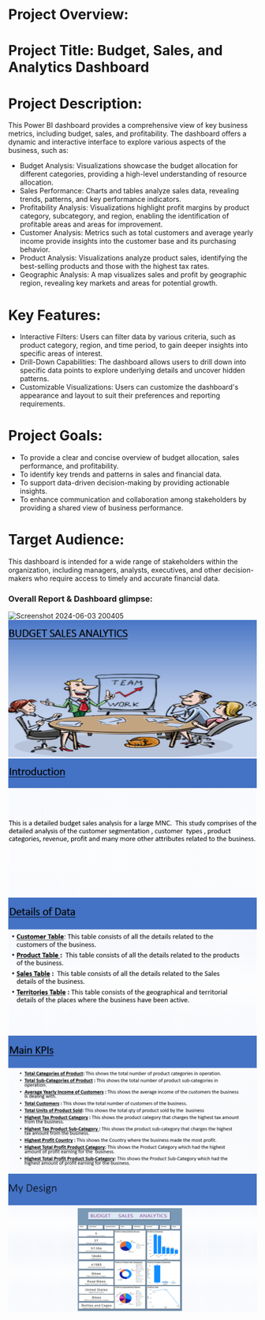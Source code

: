 # Project Overview:

# Project Title: Budget, Sales, and Analytics Dashboard
# Project Description:
This Power BI dashboard provides a comprehensive view of key business metrics, including budget, sales, and profitability. The dashboard offers a dynamic and interactive interface to explore various aspects of the business, such as:
 * Budget Analysis: Visualizations showcase the budget allocation for different categories, providing a high-level understanding of resource allocation.
 * Sales Performance: Charts and tables analyze sales data, revealing trends, patterns, and key performance indicators.
 * Profitability Analysis: Visualizations highlight profit margins by product category, subcategory, and region, enabling the identification of profitable areas and areas for improvement.
 * Customer Analysis: Metrics such as total customers and average yearly income provide insights into the customer base and its purchasing behavior.
 * Product Analysis: Visualizations analyze product sales, identifying the best-selling products and those with the highest tax rates.
 * Geographic Analysis: A map visualizes sales and profit by geographic region, revealing key markets and areas for potential growth.
# Key Features:
 * Interactive Filters: Users can filter data by various criteria, such as product category, region, and time period, to gain deeper insights into specific areas of interest.
 * Drill-Down Capabilities: The dashboard allows users to drill down into specific data points to explore underlying details and uncover hidden patterns.
 * Customizable Visualizations: Users can customize the dashboard's appearance and layout to suit their preferences and reporting requirements.
# Project Goals:
 * To provide a clear and concise overview of budget allocation, sales performance, and profitability.
 * To identify key trends and patterns in sales and financial data.
 * To support data-driven decision-making by providing actionable insights.
 * To enhance communication and collaboration among stakeholders by providing a shared view of business performance.
# Target Audience:
This dashboard is intended for a wide range of stakeholders within the organization, including managers, analysts, executives, and other decision-makers who require access to timely and accurate financial data.

### Overall Report & Dashboard glimpse:
![Screenshot 2024-06-03 200405](https://github.com/Ashinsarkarlahiri/Budget-sales-analytics-project/assets/153322941/d59355e7-edda-4c16-b80e-33c54b3b8a81)
![Screenshot 2024-06-03 200405](https://github.com/Ashinsarkarlahiri/Budget-sales-analytics-project/blob/main/Screenshot%202024-12-24%20184206.png)
![Screenshot 2024-06-03 200405](https://github.com/Ashinsarkarlahiri/Budget-sales-analytics-project/blob/main/Screenshot%202024-12-24%20184218.png)
![Screenshot 2024-06-03 200405](https://github.com/Ashinsarkarlahiri/Budget-sales-analytics-project/blob/main/Screenshot%202024-12-24%20184232.png)
![Screenshot 2024-06-03 200405](https://github.com/Ashinsarkarlahiri/Budget-sales-analytics-project/blob/main/Screenshot%202024-12-24%20184248.png)
![Screenshot 2024-06-03 200405](https://github.com/Ashinsarkarlahiri/Budget-sales-analytics-project/blob/main/Screenshot%202024-12-24%20184303.png)
